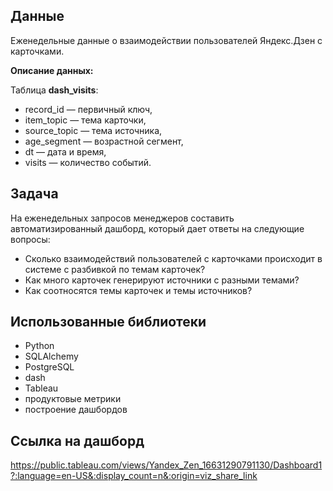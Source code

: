 ## Данные
Еженедельные данные о взаимодействии пользователей Яндекс.Дзен с карточками.

**Описание данных:**

Таблица **dash_visits**:
* record_id — первичный ключ,
* item_topic — тема карточки,
* source_topic — тема источника,
* age_segment — возрастной сегмент,
* dt — дата и время,
* visits — количество событий.

## Задача
На еженедельных запросов менеджеров составить автоматизированный дашборд, который дает ответы на следующие вопросы:
* Сколько взаимодействий пользователей с карточками происходит в системе с разбивкой по темам карточек?
* Как много карточек генерируют источники с разными темами?
* Как соотносятся темы карточек и темы источников?

## Использованные библиотеки
* Python
* SQLAlchemy
* PostgreSQL
* dash
* Tableau
* продуктовые метрики
* построение дашбордов

## Ссылка на дашборд
https://public.tableau.com/views/Yandex_Zen_16631290791130/Dashboard1?:language=en-US&:display_count=n&:origin=viz_share_link
